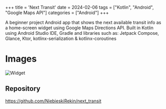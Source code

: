 +++
title = 'Next Transit'
date = 2024-02-06
tags = ["Kotlin", "Android", "Google Maps API"]
categories = ["Android"]
+++

A beginner project Android app that shows the next available transit info as a home-screen widget using Google Maps Directions API. Built in Kotlin using Android Studio IDE, Gradle and libraries such as: Jetpack Compose, Glance, Ktor, kotlinx-serialization & kotlinx-coroutines

# Images

![Widget](widget-image.png)

## Repository

<https://github.com/NiebieskiRekin/next_transit>
